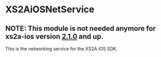 # XS2AiOSNetService

## NOTE: This module is not needed anymore for xs2a-ios version [2.1.0](https://github.com/FinTecSystems/xs2a-ios/releases/tag/2.1.0) and up.

This is the networking service for the XS2A iOS SDK.
